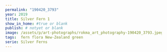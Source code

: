 ```yaml
---
permalink: "190420_3793"
year: 2019
title: Silver Fern 1
show_in_home: #true or blank
publish: # notyet or blank
image: /assets/p/art-photographs/rokma_art_photography-190420_3793.jpeg
tags:  fern flora New-Zealand green
serie: Silver Ferns
---
```

